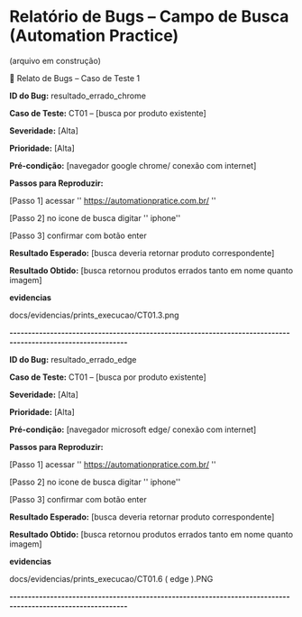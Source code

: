 # Relatório de Bugs – Campo de Busca (Automation Practice)
(arquivo em construção)


🐞 Relato de Bugs – Caso de Teste 1

**ID do Bug:** resultado_errado_chrome

**Caso de Teste:** CT01 – [busca por produto existente]

**Severidade:** [Alta]

**Prioridade:** [Alta]

**Pré-condição:** [navegador google chrome/ conexão com internet]

**Passos para Reproduzir:**

[Passo 1]
acessar '' https://automationpratice.com.br/ ''

[Passo 2]
no icone de busca digitar '' iphone''

[Passo 3]
confirmar com botão enter

**Resultado Esperado:**
[busca deveria retornar produto correspondente]

**Resultado Obtido:**
[busca retornou produtos errados tanto em nome quanto imagem]

**evidencias**

docs/evidencias/prints_execucao/CT01.3.png

**------------------------------------------------------------------------------------------------------------**

**ID do Bug:** resultado_errado_edge

**Caso de Teste:** CT01 – [busca por produto existente]

**Severidade:** [Alta]

**Prioridade:** [Alta]

**Pré-condição:** [navegador microsoft edge/ conexão com internet]

**Passos para Reproduzir:**

[Passo 1]
acessar '' https://automationpratice.com.br/ ''

[Passo 2]
no icone de busca digitar '' iphone''

[Passo 3]
confirmar com botão enter

**Resultado Esperado:**
[busca deveria retornar produto correspondente]

**Resultado Obtido:**
[busca retornou produtos errados tanto em nome quanto imagem]

**evidencias**

docs/evidencias/prints_execucao/CT01.6 ( edge ).PNG

**------------------------------------------------------------------------------------------------------------**
